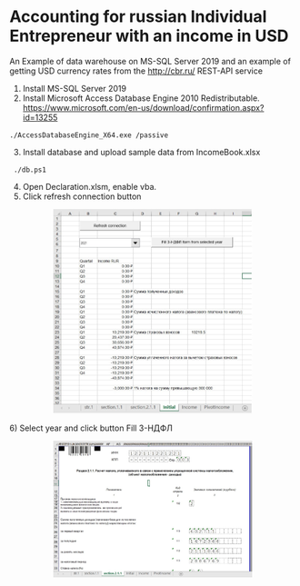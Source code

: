# Accounting for russian Individual Entrepreneur with an income in USD
An Example of data warehouse on MS-SQL Server 2019 and an example of getting USD currency rates from the  http://cbr.ru/ REST-API service

1) Install MS-SQL Server 2019
2) Install Microsoft Access Database Engine 2010 Redistributable. https://www.microsoft.com/en-us/download/confirmation.aspx?id=13255
```
./AccessDatabaseEngine_X64.exe /passive
```
3) Install database and upload sample data from IncomeBook.xlsx
```
 ./db.ps1
```
4) Open Declaration.xlsm, enable vba.
5) Click refresh connection button

<p align="center">
  <img src="./screen/screen02.jpg" width="350" title=" Initial form">
</p>
6) Select year and click button Fill 3-НДФЛ
<p align="center">
  <img src="./screen/screen03.jpg" width="350" alt="accessibility text">
</p>



